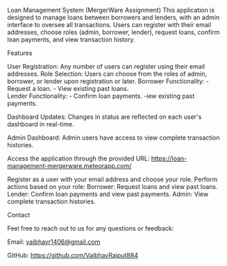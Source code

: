 Loan Management System (MergerWare Assignment)
This application is designed to manage loans between borrowers and lenders, with an admin interface to oversee all transactions. Users can register with their email addresses, choose roles (admin, borrower, lender), request loans, confirm loan payments, and view transaction history.


Features

User Registration: Any number of users can register using their email addresses.
Role Selection: Users can choose from the roles of admin, borrower, or lender upon registration or later.
Borrower Functionality:
      - Request a loan.
      - View existing past loans.  
Lender Functionality:
     -  Confirm loan payments.
     -iew existing past payments.
     
Dashboard Updates: Changes in status are reflected on each user's dashboard in real-time.

Admin Dashboard: Admin users have access to view complete transaction histories.

Access the application through the provided URL: https://loan-management-mergerware.meteorapp.com/

Register as a user with your email address and choose your role.
Perform actions based on your role:
Borrower: Request loans and view past loans.
Lender: Confirm loan payments and view past payments.
Admin: View complete transaction histories.



Contact

Feel free to reach out to us for any questions or feedback:


Email: vaibhavr1406@gmail.com

GitHub: https://github.com/VaibhavRajput884
